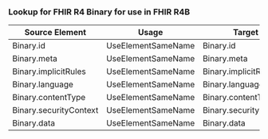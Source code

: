 ### Lookup for FHIR R4 Binary for use in FHIR R4B

| Source Element | Usage | Target |
| -------------- | ----- | ------ |
| Binary.id | UseElementSameName | Binary.id |
| Binary.meta | UseElementSameName | Binary.meta |
| Binary.implicitRules | UseElementSameName | Binary.implicitRules |
| Binary.language | UseElementSameName | Binary.language |
| Binary.contentType | UseElementSameName | Binary.contentType |
| Binary.securityContext | UseElementSameName | Binary.securityContext |
| Binary.data | UseElementSameName | Binary.data |
